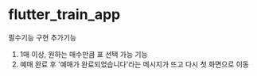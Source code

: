 # flutter_train_app

필수기능 구현
추가기능

1. 1매 이상, 원하는 매수만큼 표 선택 가능 기능
2. 예매 완료 후 '예매가 완료되었습니다'라는 메시지가 뜨고 다시 첫 화면으로 이동
